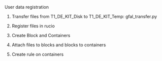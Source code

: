User data registration


1. Transfer files from T1_DE_KIT_Disk to T1_DE_KIT_Temp: gfal_transfer.py

2. Register files in rucio

3. Create Block and Containers

4. Attach files to blocks and blocks to containers

5. Create rule on containers
